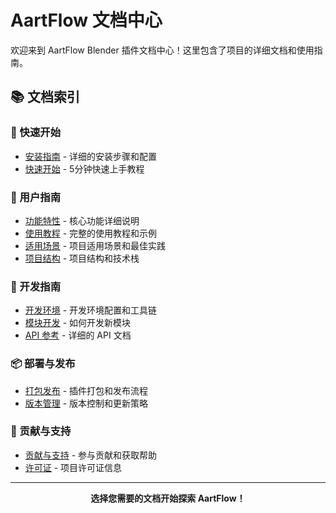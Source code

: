 # AartFlow 文档中心

欢迎来到 AartFlow Blender 插件文档中心！这里包含了项目的详细文档和使用指南。

## 📚 文档索引

### 🚀 快速开始
- [安装指南](installation.md) - 详细的安装步骤和配置
- [快速开始](quick-start.md) - 5分钟快速上手教程

### 📖 用户指南
- [功能特性](features.md) - 核心功能详细说明
- [使用教程](tutorials.md) - 完整的使用教程和示例
- [适用场景](use-cases.md) - 项目适用场景和最佳实践
- [项目结构](project-structure.md) - 项目结构和技术栈

### 🔧 开发指南
- [开发环境](development.md) - 开发环境配置和工具链
- [模块开发](module-development.md) - 如何开发新模块
- [API 参考](api-reference.md) - 详细的 API 文档

### 📦 部署与发布
- [打包发布](packaging.md) - 插件打包和发布流程
- [版本管理](versioning.md) - 版本控制和更新策略

### 🤝 贡献与支持
- [贡献与支持](contributing-and-support.md) - 参与贡献和获取帮助
- [许可证](license.md) - 项目许可证信息

---

<p align="center">
<strong>选择您需要的文档开始探索 AartFlow！</strong>
</p>
